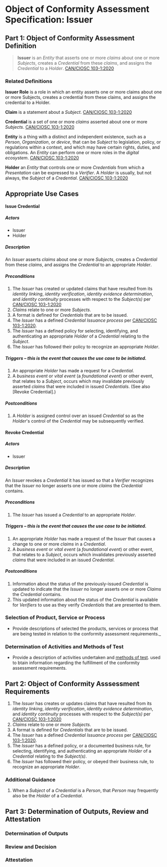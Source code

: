 # Object of Conformity Assessment Specification: Issuer 

## Part 1: Object of Conformity Assessment Definition

>**Issuer** is an _Entity_ that asserts one or more _claims_ about one or more _Subjects_, creates a _Credential_ from these _claims_, and assigns the _Credential_ to a _Holder_. [CAN/CIOSC 103-1:2020](https://ciostrategycouncil.com/standards/find-a-standard/standards-in-digital-trust/digital-trust-fundamentals/)

### Related Definitions

**Issuer Role** is a role in which an entity asserts one or more claims about one or more Subjects, creates a credential from these claims, and assigns the credential to a Holder.

**Claim** is a statement about a _Subject_. [CAN/CIOSC 103-1:2020](https://ciostrategycouncil.com/standards/find-a-standard/standards-in-digital-trust/digital-trust-fundamentals/)

**Credential** is a set of one or more _claims_ asserted about one or more _Subjects_. [CAN/CIOSC 103-1:2020](https://ciostrategycouncil.com/standards/find-a-standard/standards-in-digital-trust/digital-trust-fundamentals/)

**Entity** is a thing with a distinct and independent existence, such as a _Person_, _Organization_, or _device_, that can be _Subject_ to legislation, policy, or regulations within a context, and which may have certain rights, duties, and obligations. An _Entity_ can perform one or more roles in the _digital ecosystem_. [CAN/CIOSC 103-1:2020](https://ciostrategycouncil.com/standards/find-a-standard/standards-in-digital-trust/digital-trust-fundamentals/)

**Holder** an _Entity_ that controls one or more _Credentials_ from which a _Presentation_ can be expressed to a _Verifier_. A _Holder_ is usually, but not always, the _Subject_ of a _Credential_. [CAN/CIOSC 103-1:2020](https://ciostrategycouncil.com/standards/find-a-standard/standards-in-digital-trust/digital-trust-fundamentals/)

## Appropriate Use Cases

#### Issue Credential

##### Actors
 - Issuer
 - Holder

##### Description
An _Issuer_ asserts _claims_ about one or more _Subjects_, creates a _Credential_ from these _claims_, and assigns the _Credential_ to an appropriate _Holder_. 

##### Preconditions
1. The _Issuer_ has created or updated claims that have resulted from its _identity linking_, _identity verification_, _identity evidence determination_, and _identity continuity_ processes with respect to the _Subject(s)_ per [CAN/CIOSC 103-1:2020](https://ciostrategycouncil.com/standards/find-a-standard/standards-in-digital-trust/digital-trust-fundamentals/)
1. _Claims_ relate to one or more _Subjects_.
1. A format is defined for _Credentials_ that are to be issued.
1. The _Issuer_ has a defined _Credential Issuance process_ per [CAN/CIOSC 103-1:2020](https://ciostrategycouncil.com/standards/find-a-standard/standards-in-digital-trust/digital-trust-fundamentals/).
1. The _Issuer_ has a defined policy for selecting, identifying, and authenticating an appropriate _Holder_ of a _Credential_ relating to the _Subject_. 
1. The _Issuer_ has followed their policy to recognize an appropriate _Holder_. 

##### Triggers – this is the event that causes the use case to be initiated.
1. An appropriate _Holder_ has made a request for a _Credential_.
1. A _business event_ or _vital event_ (a _foundational event_) or other event, that relates to a _Subject_, occurs which may invalidate previously asserted _claims_ that were included in issued _Credentials_. (See also [Revoke Credential].)

##### Postconditions
1. A _Holder_ is assigned control over an issued _Credential_ so as the _Holder_'s control of the _Credential_ may be subsequently verified.


#### Revoke Credential

##### Actors
 - Issuer

##### Description
An _Issuer_ revokes a _Credential_ it has issued so that a _Verifier_ recognizes that the _Issuer_ no longer asserts one or more _claims_ the _Credential_ contains. 

##### Preconditions
1. The _Issuer_ has issued a _Credential_ to an appropriate _Holder_.

##### Triggers – this is the event that causes the use case to be initiated.
1. An appropriate _Holder_ has made a request of the _Issuer_ that causes a change to one or more _claims_ in a _Credential_.
1. A _business event_ or _vital event_ (a _foundational event_) or other event, that relates to a _Subject_, occurs which invalidates previously asserted _claims_ that were included in an issued _Credential_.

##### Postconditions
1. Information about the status of the previously-issued _Credential_ is updated to indicate that the _Issuer_ no longer asserts one or more _Claims_ the _Credential_ contains.
1. This updated information about the status of the _Credential_ is available for _Verifiers_ to use as they verify _Credentials_ that are presented to them.


### Selection of Product, Service or Process

* Provide descriptions of selected the products, services or process that are being tested in relation to the conformity assessment requirements._

### Determination of Activities and Methods of Test

- Provide a description of activities undertaken and [methods of test](./methods-of-tests.md). used to btain information regarding the fulfillment of the conformity assessment  requirements. 


## Part 2: Object of Conformity Asssessment Requirements

1. The _Issuer_ has creates or updates claims that have resulted from its _identity linking_, _identity verification_, _identity evidence determination_, and _identity continuity_ processes with respect to the _Subject(s)_ per [CAN/CIOSC 103-1:2020](https://ciostrategycouncil.com/standards/find-a-standard/standards-in-digital-trust/digital-trust-fundamentals/)
2. _Claims_ relate to one or more _Subjects_.
3. A format is defined for _Credentials_ that are to be issued.
4. The _Issuer_ has a defined _Credential Issuance process_ per [CAN/CIOSC 103-1:2020](https://ciostrategycouncil.com/standards/find-a-standard/standards-in-digital-trust/digital-trust-fundamentals/).
5. The _Issuer_ has a defined policy, or a documented business rule, for selecting, identifying, and authenticating an appropriate _Holder_ of a _Credential_ relating to the _Subject(s)_. 
6. The _Issuer_ has followed their policy, or obeyed their business rule, to recognize an appropriate _Holder_. 

### Additional Guidance

1. When a _Subject_ of a _Credential_ is a _Person_, that _Person_ may frequently also be the _Holder_ of a _Credential_. 

## Part 3: Determination of Outputs, Review and Attestation

### Determination of Outputs

### Review and Decision

### Attestation
